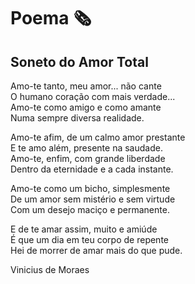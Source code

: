 # Poema 🗞️
## Soneto do Amor Total

 Amo-te tanto, meu amor... não cante  
 O humano coração com mais verdade...  
 Amo-te como amigo e como amante  
 Numa sempre diversa realidade.  

 Amo-te afim, de um calmo amor prestante  
 E te amo além, presente na saudade.  
 Amo-te, enfim, com grande liberdade  
 Dentro da eternidade e a cada instante.  

 Amo-te como um bicho, simplesmente  
 De um amor sem mistério e sem virtude  
 Com um desejo maciço e permanente.  

 E de te amar assim, muito e amiúde  
 É que um dia em teu corpo de repente  
 Hei de morrer de amar mais do que pude.  

 Vinicius de Moraes
